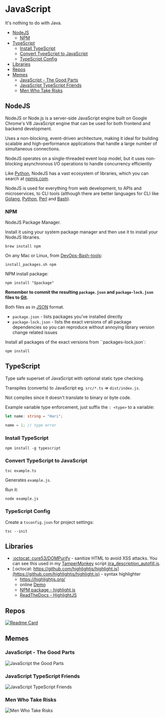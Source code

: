 # JavaScript

It's nothing to do with Java.

<!-- INDEX_START -->

- [NodeJS](#nodejs)
  - [NPM](#npm)
- [TypeScript](#typescript)
  - [Install TypeScript](#install-typescript)
  - [Convert TypeScript to JavaScript](#convert-typescript-to-javascript)
  - [TypeScript Config](#typescript-config)
- [Libraries](#libraries)
- [Repos](#repos)
- [Memes](#memes)
  - [JavaScript - The Good Parts](#javascript---the-good-parts)
  - [JavaScript TypeScript Friends](#javascript-typescript-friends)
  - [Men Who Take Risks](#men-who-take-risks)

<!-- INDEX_END -->

## NodeJS

NodeJS or Node.js is a server-side JavaScript engine built on Google Chrome's V8 JavaScript engine
that can be used for both frontend and backend development.

Uses a non-blocking, event-driven architecture, making it ideal for building scalable and high-performance applications
that handle a large number of simultaneous connections.

NodeJS operates on a single-threaded event loop model, but it uses non-blocking asynchronous I/O operations to handle concurrency efficiently

Like [Python](python.md), NodeJS has a vast ecosystem of libraries, which you can search at
[npmjs.com](https://www.npmjs.com/).

NodeJS is used for everything from web development, to APIs and microservices, to CLI tools
(although there are better languages for CLI like [Golang](go.md), [Python](python.md), [Perl](perl.md) and [Bash](bash.md)).

### NPM

NodeJS Package Manager.

Install it using your system package manager and then use it to install your NodeJS libraries.

```shell
brew install npm
```

On any Mac or Linux, from [DevOps-Bash-tools](devops-bash-tools.md):

```shell
install_packages.sh npm
```

NPM install package:

```shell
npm install "$package"
```

**Remember to commit the resulting `package.json` and `package-lock.json` files to [Git](git.md).**

Both files as in [JSON](json.md) format.

- `package.json` - lists packages you've installed directly
- `package-lock.json` - lists the exact versions of all package dependencies so you can reproduce without annoying
  library version change related issues

Install all packages of the exact versions from ``packages-lock.json`:

```shell
npm install
```

## TypeScript

Type safe superset of JavaScript with optional static type checking.

Transpiles (converts) to JavaScript eg. `src/*.ts` => `dist/index.js`.

Not compiles since it doesn't translate to binary or byte code.

Example variable type enforcement, just suffix the `: <type>` to a variable:

```typescript
let name: string = "Hari";

name = 1; // type error
```

### Install TypeScript

```shell
npm install -g typescript
```

### Convert TypeScript to JavaScript

```text
tsc example.ts
```

Generates `example.js`.

Run it:

```shell
node example.js
```

### TypeScript Config

Create a `tsconfig.json` for project settings:

```shell
tsc --init
```

## Libraries

- [:octocat: cure53/DOMPurify](https://github.com/cure53/DOMPurify) - sanitize HTML to avoid XSS attacks.
  You can see this used in my [TamperMonkey](tampermonkey.md) script
  [jira_description_autofill.js](https://github.com/HariSekhon/TamperMonkey/blob/main/jira_description_autofill.js).
- [:octocat: https://github.com/highlightjs/highlight.js](https://github.com/highlightjs/highlight.js) -
  syntax highlighter
  - <https://highlightjs.org/>
  - online [Demo](https://highlightjs.org/demo)
  - [NPM package - highlight.js](https://www.npmjs.com/package/highlight.js)
  - [ReadTheDocs - HighlightJS](https://highlightjs.readthedocs.io/en/latest/readme.html)

## Repos

[![Readme Card](https://github-readme-stats.vercel.app/api/pin/?username=HariSekhon&repo=TamperMonkey&theme=ambient_gradient&description_lines_count=3)](https://github.com/HariSekhon/TamperMonkey)

## Memes

### JavaScript - The Good Parts

![JavaScript the Good Parts](images/javascript_the_good_parts.jpg)

### JavaScript TypeScript Friends

![JavaScript TypeScript Friends](images/javascript_typescript_are_you_two_friends.jpg)

### Men Who Take Risks

![Men Who Take Risks](images/men_who_take_risks_javascript_framework_written_by_facebook.jpeg)
